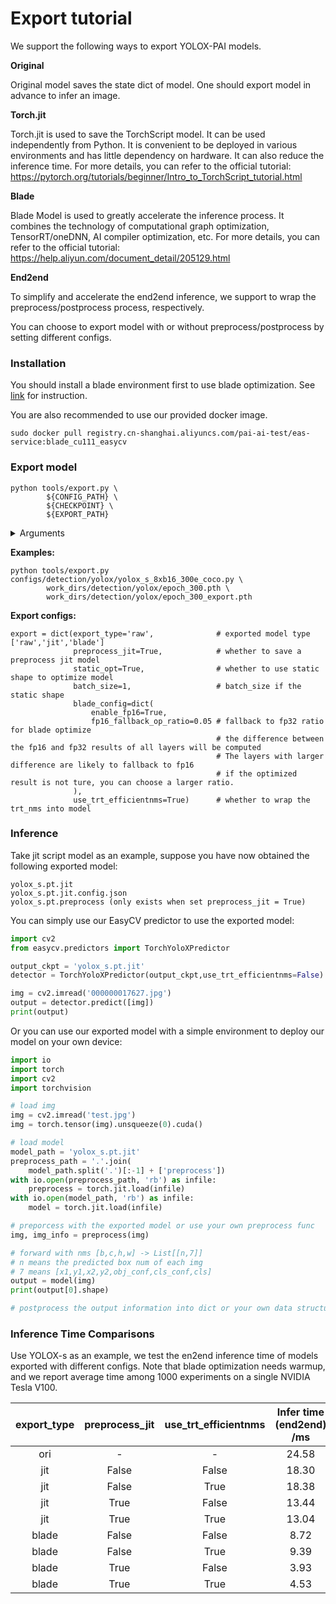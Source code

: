 # Export tutorial

We support the following ways to export YOLOX-PAI models.

**Original**

Original model saves the state dict of model. One should export model in advance to infer an image.

**Torch.jit**

Torch.jit is used to save the TorchScript model. It can be used independently from Python. It is convenient to be deployed in various environments and has little dependency on hardware. It can also reduce the inference time. For more details, you can refer to the official tutorial: https://pytorch.org/tutorials/beginner/Intro_to_TorchScript_tutorial.html

**Blade**

Blade Model is used to greatly accelerate the inference process. It combines the technology of computational graph optimization, TensorRT/oneDNN,  AI compiler optimization, etc. For more details, you can refer to the official tutorial: https://help.aliyun.com/document_detail/205129.html

**End2end**

To simplify and accelerate the end2end inference, we support to wrap the preprocess/postprocess process, respectively.

You can choose to export model with or without preprocess/postprocess by setting different configs.

### Installation
You should install a blade environment first to use blade optimization.
See [link](https://help.aliyun.com/document_detail/205134.html.) for instruction.

You are also recommended to use our provided docker image.
```shell
sudo docker pull registry.cn-shanghai.aliyuncs.com/pai-ai-test/eas-service:blade_cu111_easycv
```
### Export model

```shell
python tools/export.py \
		${CONFIG_PATH} \
		${CHECKPOINT} \
		${EXPORT_PATH}
```

<details>
<summary>Arguments</summary>


- `CONFIG_PATH`: the config file path of a detection method
- `CHECKPOINT`:your checkpoint file of a detection method named as epoch_*.pth.
- `EXPORT_PATH`: your path to save export model

</details>

**Examples:**

```shell
python tools/export.py configs/detection/yolox/yolox_s_8xb16_300e_coco.py \
        work_dirs/detection/yolox/epoch_300.pth \
        work_dirs/detection/yolox/epoch_300_export.pth
```

**Export configs:**
```shell
export = dict(export_type='raw',              # exported model type ['raw','jit','blade']
              preprocess_jit=True,            # whether to save a preprocess jit model
              static_opt=True,                # whether to use static shape to optimize model
              batch_size=1,                   # batch_size if the static shape
              blade_config=dict(
                  enable_fp16=True,
                  fp16_fallback_op_ratio=0.05 # fallback to fp32 ratio for blade optimize
                                              # the difference between the fp16 and fp32 results of all layers will be computed
                                              # The layers with larger difference are likely to fallback to fp16
                                              # if the optimized result is not ture, you can choose a larger ratio.
              ),
              use_trt_efficientnms=True)      # whether to wrap the trt_nms into model
```
### Inference
Take jit script model as an example, suppose you have now obtained the following exported model:
``` shell
yolox_s.pt.jit
yolox_s.pt.jit.config.json
yolox_s.pt.preprocess (only exists when set preprocess_jit = True)
```
You can simply use our EasyCV predictor to use the exported model:
```python
import cv2
from easycv.predictors import TorchYoloXPredictor

output_ckpt = 'yolox_s.pt.jit'
detector = TorchYoloXPredictor(output_ckpt,use_trt_efficientnms=False)

img = cv2.imread('000000017627.jpg')
output = detector.predict([img])
print(output)
```

Or you can use our exported model with a simple environment to deploy our model on your own device:
```python
import io
import torch
import cv2
import torchvision

# load img
img = cv2.imread('test.jpg')
img = torch.tensor(img).unsqueeze(0).cuda()

# load model
model_path = 'yolox_s.pt.jit'
preprocess_path = '.'.join(
    model_path.split('.')[:-1] + ['preprocess'])
with io.open(preprocess_path, 'rb') as infile:
    preprocess = torch.jit.load(infile)
with io.open(model_path, 'rb') as infile:
    model = torch.jit.load(infile)

# preporcess with the exported model or use your own preprocess func
img, img_info = preprocess(img)

# forward with nms [b,c,h,w] -> List[[n,7]]
# n means the predicted box num of each img
# 7 means [x1,y1,x2,y2,obj_conf,cls_conf,cls]
output = model(img)
print(output[0].shape)

# postprocess the output information into dict or your own data structure
```

### Inference Time Comparisons
Use YOLOX-s as an example, we test the en2end inference time of models exported with different configs.
Note that blade optimization needs warmup, and we report average time among 1000 experiments on a single NVIDIA Tesla V100.


| export_type | preprocess_jit | use_trt_efficientnms | Infer time (end2end) /ms |
| :---------: | :------------: | :------------------: | :----------------------: |
|     ori     |       -        |          -           |          24.58           |
|     jit     |     False      |        False         |          18.30           |
|     jit     |     False      |         True         |          18.38           |
|     jit     |      True      |        False         |          13.44           |
|     jit     |      True      |         True         |          13.04           |
|    blade    |     False      |        False         |           8.72           |
|    blade    |     False      |         True         |           9.39           |
|    blade    |      True      |        False         |           3.93           |
|    blade    |      True      |         True         |           4.53           |
